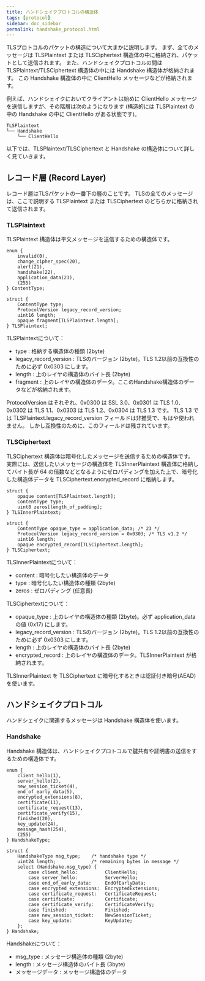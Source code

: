 ```yaml
---
title: ハンドシェイクプロトコルの構造体
tags: [protocol]
sidebar: doc_sidebar
permalink: handshake_protocol.html
---
```


TLSプロトコルのパケットの構造について大まかに説明します。
まず、全てのメッセージは TLSPlaintext または TLSCiphertext 構造体の中に格納され、パケットとして送信されます。
また、ハンドシェイクプロトコルの間は TLSPlaintext/TLSCiphertext 構造体の中には Handshake 構造体が格納されます。
この Handshake 構造体の中に ClientHello メッセージなどが格納されます。

例えば、ハンドシェイクにおいてクライアントは始めに ClientHello メッセージを送信しますが、その階層は次のようになります (構造的には TLSPlaintext の中の Handshake の中に ClientHello がある状態です)。

```
TLSPlaintext
└── Handshake
    └── ClientHello
```

以下では、TLSPlaintext/TLSCiphertext と Handshake の構造体について詳しく見ていきます。

## レコード層 (Record Layer)

レコード層はTLSパケットの一番下の層のことです。
TLSの全てのメッセージは、ここで説明する TLSPlaintext または TLSCiphertext のどちらかに格納されて送信されます。

### TLSPlaintext

TLSPlaintext 構造体は平文メッセージを送信するための構造体です。

```
enum {
    invalid(0),
    change_cipher_spec(20),
    alert(21),
    handshake(22),
    application_data(23),
    (255)
} ContentType;

struct {
    ContentType type;
    ProtocolVersion legacy_record_version;
    uint16 length;
    opaque fragment[TLSPlaintext.length];
} TLSPlaintext;
```

TLSPlaintextについて：

- type : 格納する構造体の種類 (2byte)
- legacy_record_version : TLSのバージョン (2byte)。TLS 1.2以前の互換性のために必ず 0x0303 にします。
- length : 上のレイヤの構造体のバイト長 (2byte)
- fragment : 上のレイヤの構造体のデータ。ここのHandshake構造体のデータなどが格納されます。

ProtocolVersion はそれぞれ、0x0300 は SSL 3.0、0x0301 は TLS 1.0、0x0302 は TLS 1.1、0x0303 は TLS 1.2、0x0304 は TLS 1.3 です。
TLS 1.3 では TLSPlaintext.legacy_record_version フィールドは非推奨で、もはや使われません。
しかし互換性のために、このフィールドは残されています。

### TLSCiphertext

TLSCiphertext 構造体は暗号化したメッセージを送信するための構造体です。
実際には、送信したいメッセージの構造体を TLSInnerPlaintext 構造体に格納してバイト長が 64 の倍数などとなるようにゼロパディングを加えた上で、暗号化した構造体データを TLSCiphertext.encrypted_record に格納します。

```
struct {
    opaque content[TLSPlaintext.length];
    ContentType type;
    uint8 zeros[length_of_padding];
} TLSInnerPlaintext;

struct {
    ContentType opaque_type = application_data; /* 23 */
    ProtocolVersion legacy_record_version = 0x0303; /* TLS v1.2 */
    uint16 length;
    opaque encrypted_record[TLSCiphertext.length];
} TLSCiphertext;
```

TLSInnerPlaintextについて：

- content : 暗号化したい構造体のデータ
- type : 暗号化したい構造体の種類 (2byte)
- zeros : ゼロパディング (任意長)

TLSCiphertextについて：

- opaque_type : 上のレイヤの構造体の種類 (2byte)。必ず application_data の値 (0x17) にします。
- legacy_record_version : TLSのバージョン (2byte)。TLS 1.2以前の互換性のために必ず 0x0303 にします。
- length : 上のレイヤの構造体のバイト長 (2byte)
- encrypted_record : 上のレイヤの構造体のデータ。TLSInnerPlaintext が格納されます。

TLSInnerPlaintext を TLSCiphertext に暗号化するときは認証付き暗号(AEAD)を使います。


## ハンドシェイクプロトコル

ハンドシェイクに関連するメッセージは Handshake 構造体を使います。

### Handshake

Handshake 構造体は、ハンドシェイクプロトコルで鍵共有や証明書の送信をするための構造体です。

```
enum {
    client_hello(1),
    server_hello(2),
    new_session_ticket(4),
    end_of_early_data(5),
    encrypted_extensions(8),
    certificate(11),
    certificate_request(13),
    certificate_verify(15),
    finished(20),
    key_update(24),
    message_hash(254),
    (255)
} HandshakeType;

struct {
    HandshakeType msg_type;    /* handshake type */
    uint24 length;             /* remaining bytes in message */
    select (Handshake.msg_type) {
        case client_hello:          ClientHello;
        case server_hello:          ServerHello;
        case end_of_early_data:     EndOfEarlyData;
        case encrypted_extensions:  EncryptedExtensions;
        case certificate_request:   CertificateRequest;
        case certificate:           Certificate;
        case certificate_verify:    CertificateVerify;
        case finished:              Finished;
        case new_session_ticket:    NewSessionTicket;
        case key_update:            KeyUpdate;
    };
} Handshake;
```

Handshakeについて：

- msg_type : メッセージ構造体の種類 (2byte)
- length : メッセージ構造体のバイト長 (3byte)
- メッセージデータ : メッセージ構造体のデータ

